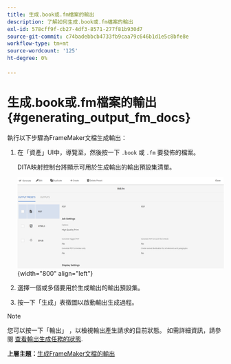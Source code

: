 ```yaml
---
title: 生成.book或.fm檔案的輸出
description: 了解如何生成.book或.fm檔案的輸出
exl-id: 578cff9f-cb27-4df3-8571-277f81b930d7
source-git-commit: c74badebbcb4733fb9caa79c646b1d1e5c8bfe8e
workflow-type: tm+mt
source-wordcount: '125'
ht-degree: 0%

---
```


# 生成.book或.fm檔案的輸出 {#generating_output_fm_docs}

執行以下步驟為FrameMaker文檔生成輸出：

1. 在「資產」UI中，導覽至，然後按一下 `.book` 或 `.fm` 要發佈的檔案。

   DITA映射控制台將顯示可用於生成輸出的輸出預設集清單。

   ![](images/publish-fm-doc.png){width="800" align="left"}

1. 選擇一個或多個要用於生成輸出的輸出預設集。

1. 按一下「生成」表徵圖以啟動輸出生成過程。


>[!NOTE]
>
> 您可以按一下「輸出」 ，以檢視輸出產生請求的目前狀態。 如需詳細資訊，請參閱 [查看輸出生成任務的狀態](fm-output-view-status.md).

**上層主題：**[&#x200B;生成FrameMaker文檔的輸出](fm-output-generatation.md)
